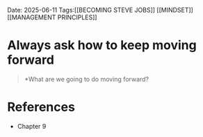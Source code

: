 Date: 2025-06-11
Tags:[[BECOMING STEVE JOBS]] [[MINDSET]] [[MANAGEMENT PRINCIPLES]] 

# Always ask how to keep moving forward

>*What are we going to do moving forward?
# References 
- Chapter 9